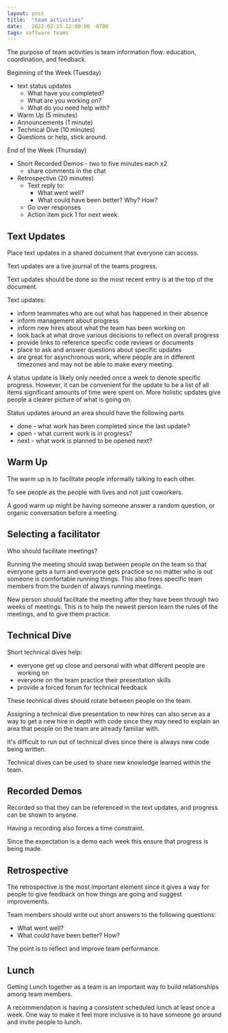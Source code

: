 ```yaml
---
layout: post
title:  "team activities"
date:   2022-02-15 12:00:00 -0700
tags: software teams
---
```


The purpose of team activities is team information flow: education, coordination, and feedback.


Beginning of the Week (Tuesday)

- text status updates
    - What have you completed?
    - What are you working on?
    - What do you need help with?
- Warm Up (5 minutes)
- Announcements (1 minute)
- Technical Dive (10 minutes)
- Questions or help, stick around.

End of the Week (Thursday)

- Short Recorded Demos - two to five minutes each x2
    - share comments in the chat
- Retrospective (20 minutes)
    - Text reply to:
        - What went well?
        - What could have been better? Why? How?
    - Go over responses
    - Action item pick 1 for next week.

## Text Updates

Place text updates in a shared document that everyone can access.

Text updates are a live journal of the teams progress.

Text updates should be done so the most recent entry is at the top of the document.

Text updates:

- inform teammates who are out what has happened in their absence
- inform management about progress
- inform new hires about what the team has been working on
- look back at what drove various decisions to reflect on overall progress
- provide links to reference specific code reviews or documents
- place to ask and answer questions about specific updates
- are great for asynchronous work, where people are in different timezones and may not be able to make every meeting.

A status update is likely only needed once a week to denote specific progress. However, it can be convenient for the update to be a list of all items significant amounts of time were spent on. More holistic updates give people a clearer picture of what is going on.

Status updates around an area should have the following parts

- done - what work has been completed since the last update?
- open - what current work is in progress?
- next - what work is planned to be opened next?


## Warm Up

The warm up is to facilitate people informally talking to each other.

To see people as the people with lives and not just coworkers.

A good warm up might be having someone answer a random question, or organic conversation before a meeting.

## Selecting a facilitator

Who should facilitate meetings?

Running the meeting should swap between people on the team so that everyone gets a turn and everyone gets practice so no matter who is out someone is comfortable running things. This also frees specific team members from the burden of always running meetings.

New person should facilitate the meeting after they have been through two weeks of meetings. This is to help the newest person learn the rules of the meetings, and to give them practice.


## Technical Dive

Short technical dives help:

- everyone get up close and personal with what different people are working on
- everyone on the team practice their presentation skills
- provide a forced forum for technical feedback

These technical dives should rotate between people on the team.

Assigning a technical dive presentation to new hires can also serve as a way to get a new hire in depth with code since they may need to explain an area that people on the team are already familiar with.

It's difficult to run out of technical dives since there is always new code being written.

Technical dives can be used to share new knowledge learned within the team.

## Recorded Demos

Recorded so that they can be referenced in the text updates, and progress can be shown to anyone.

Having a recording also forces a time constraint.

Since the expectation is a demo each week this ensure that progress is being made.

## Retrospective

The retrospective is the most important element since it gives a way for people to give feedback on how things are going and suggest improvements.

Team members should write out short answers to the following questions:

- What went well?
- What could have been better? How?

The point is to reflect and improve team performance.

## Lunch

Getting Lunch together as a team is an important way to build relationships among team members.

A recommendation is having a consistent scheduled lunch at least once a week. One way to make it feel more inclusive is to have someone go around and invite people to lunch.

